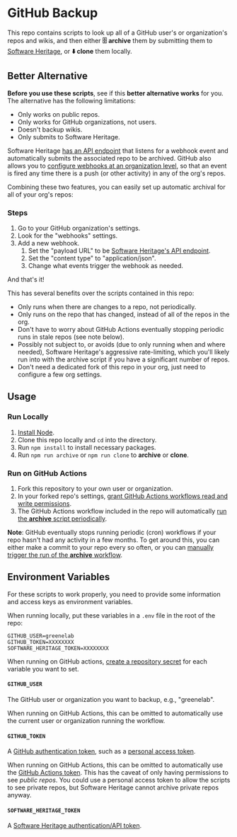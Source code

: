 # GitHub Backup

This repo contains scripts to look up all of a GitHub user's or organization's repos and wikis, and then either **🗄️ archive** them by submitting them to [Software Heritage](https://softwareheritage.org/), or **⬇️ clone** them locally.

## Better Alternative

**Before you use these scripts**, see if this **better alternative works** for you.
The alternative has the following limitations:

- Only works on public repos.
- Only works for GitHub organizations, not users.
- Doesn't backup wikis.
- Only submits to Software Heritage.

Software Heritage [has an API endpoint](https://docs.softwareheritage.org/user/save_code_now/webhooks/index.html#github) that listens for a webhook event and automatically submits the associated repo to be archived.
GitHub also allows you to [configure webhooks at an organization level](https://docs.github.com/en/webhooks-and-events/webhooks/creating-webhooks), so that an event is fired any time there is a push (or other activity) in any of the org's repos.

Combining these two features, you can easily set up automatic archival for all of your org's repos:

### Steps

1. Go to your GitHub organization's settings.
2. Look for the "webhooks" settings.
3. Add a new webhook.
   1. Set the "payload URL" to be [Software Heritage's API endpoint](https://docs.softwareheritage.org/user/save_code_now/webhooks/index.html#github).
   2. Set the "content type" to "application/json".
   3. Change what events trigger the webhook as needed.

And that's it!

This has several benefits over the scripts contained in this repo:

- Only runs when there are changes to a repo, not periodically.
- Only runs on the repo that has changed, instead of all of the repos in the org.
- Don't have to worry about GitHub Actions eventually stopping periodic runs in stale repos (see note below).
- Possibly not subject to, or avoids (due to only running when and where needed), Software Heritage's aggressive rate-limiting, which you'll likely run into with the archive script if you have a significant number of repos.
- Don't need a dedicated fork of this repo in your org, just need to configure a few org settings.

## Usage

### Run Locally

1. [Install Node](https://nodejs.org/en).
2. Clone this repo locally and `cd` into the directory.
3. Run `npm install` to install necessary packages.
4. Run `npm run archive` or `npm run clone` to **archive** or **clone**.

### Run on GitHub Actions

1. Fork this repository to your own user or organization.
2. In your forked repo's settings, [grant GitHub Actions workflows read and write permissions](https://docs.github.com/en/repositories/managing-your-repositorys-settings-and-features/enabling-features-for-your-repository/managing-github-actions-settings-for-a-repository#setting-the-permissions-of-the-github_token-for-your-repository).
3. The GitHub Actions workflow included in the repo will automatically [run the **archive** script periodically](../../actions).

**Note**: GitHub eventually stops running periodic (cron) workflows if your repo hasn't had any activity in a few months.
To get around this, you can either make a commit to your repo every so often, or you can [manually trigger the run of the **archive** workflow](https://docs.github.com/en/actions/using-workflows/manually-running-a-workflow).

## Environment Variables

For these scripts to work properly, you need to provide some information and access keys as environment variables.

When running locally, put these variables in a `.env` file in the root of the repo:

```
GITHUB_USER=greenelab
GITHUB_TOKEN=XXXXXXXX
SOFTWARE_HERITAGE_TOKEN=XXXXXXXX
```

When running on GitHub actions, [create a repository secret](https://docs.github.com/en/actions/security-guides/encrypted-secrets) for each variable you want to set.

#### `GITHUB_USER`

The GitHub user or organization you want to backup, e.g., "greenelab".

When running on GitHub Actions, this can be omitted to automatically use the current user or organization running the workflow.

#### `GITHUB_TOKEN`

A [GitHub authentication token](https://octokit.github.io/rest.js/v18#authentication), such as a [personal access token](https://github.com/settings/tokens/new).

When running on GitHub Actions, this can be omitted to automatically use the [GitHub Actions token](https://docs.github.com/en/actions/security-guides/automatic-token-authentication).
This has the caveat of only having permissions to see _public repos_.
You could use a personal access token to allow the scripts to see private repos, but Software Heritage cannot archive private repos anyway.

#### `SOFTWARE_HERITAGE_TOKEN`

A [Software Heritage authentication/API token](https://archive.softwareheritage.org/oidc/profile/#tokens).
